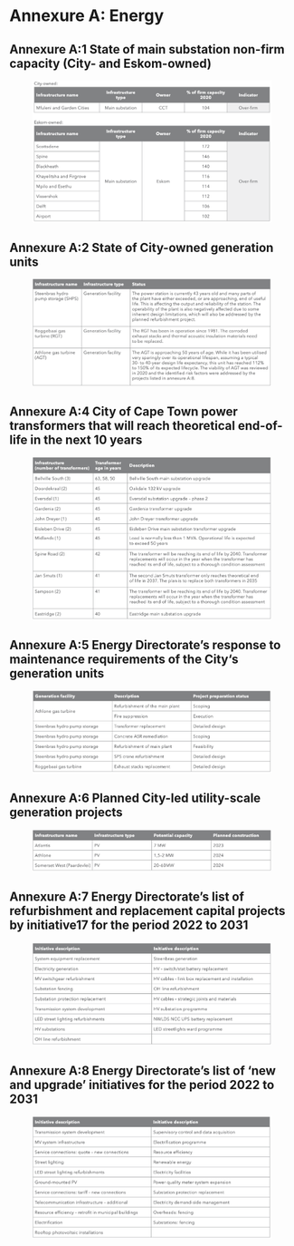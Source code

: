 # Annexure A: Energy

## Annexure A:1 State of main substation non-firm capacity (City- and Eskom-owned)

<figure><img src="../.gitbook/assets/image (53).png" alt=""><figcaption></figcaption></figure>

## Annexure A:2 State of City-owned generation units

<figure><img src="../.gitbook/assets/image (31).png" alt=""><figcaption></figcaption></figure>

## Annexure A:4 City of Cape Town power transformers that will reach theoretical end-of-life in the next 10 years

<figure><img src="../.gitbook/assets/image (65).png" alt=""><figcaption></figcaption></figure>

## Annexure A:5 Energy Directorate’s response to maintenance requirements of the City‘s generation units

<figure><img src="../.gitbook/assets/image (98).png" alt=""><figcaption></figcaption></figure>

## Annexure A:6 Planned City-led utility-scale generation projects

<figure><img src="../.gitbook/assets/image (42).png" alt=""><figcaption></figcaption></figure>

## Annexure A:7 Energy Directorate’s list of refurbishment and replacement capital projects by initiative17 for the period 2022 to 2031

<figure><img src="../.gitbook/assets/image (78).png" alt=""><figcaption></figcaption></figure>

## Annexure A:8 Energy Directorate’s list of ‘new and upgrade’ initiatives for the period 2022 to 2031

<figure><img src="../.gitbook/assets/image (24).png" alt=""><figcaption></figcaption></figure>

